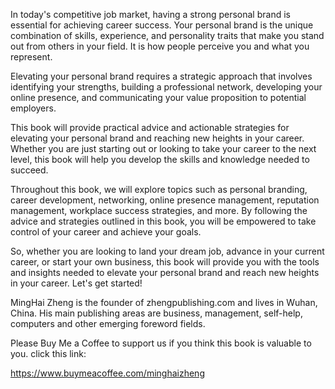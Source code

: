 

In today's competitive job market, having a strong personal brand is essential for achieving career success. Your personal brand is the unique combination of skills, experience, and personality traits that make you stand out from others in your field. It is how people perceive you and what you represent.

Elevating your personal brand requires a strategic approach that involves identifying your strengths, building a professional network, developing your online presence, and communicating your value proposition to potential employers.

This book will provide practical advice and actionable strategies for elevating your personal brand and reaching new heights in your career. Whether you are just starting out or looking to take your career to the next level, this book will help you develop the skills and knowledge needed to succeed.

Throughout this book, we will explore topics such as personal branding, career development, networking, online presence management, reputation management, workplace success strategies, and more. By following the advice and strategies outlined in this book, you will be empowered to take control of your career and achieve your goals.

So, whether you are looking to land your dream job, advance in your current career, or start your own business, this book will provide you with the tools and insights needed to elevate your personal brand and reach new heights in your career. Let's get started!

MingHai Zheng is the founder of zhengpublishing.com and lives in Wuhan, China. His main publishing areas are business, management, self-help, computers and other emerging foreword fields.

Please Buy Me a Coffee to support us if you think this book is valuable to you. click this link:

https://www.buymeacoffee.com/minghaizheng
